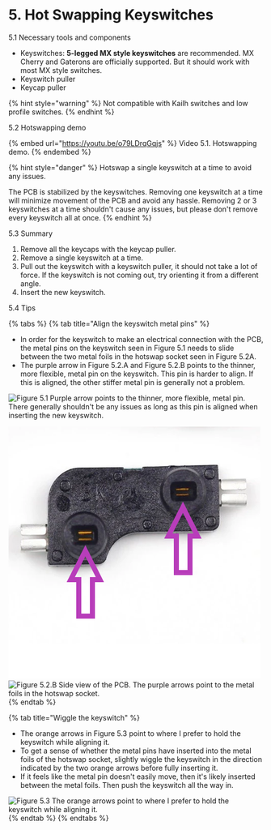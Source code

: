 # 5. Hot Swapping Keyswitches

5.1 Necessary tools and components

* Keyswitches: **5-legged MX style keyswitches** are recommended. MX Cherry and Gaterons are officially supported. But it should work with most MX style switches.
* Keyswitch puller
* Keycap puller

{% hint style="warning" %}
Not compatible with Kailh switches and low profile switches.
{% endhint %}



5.2 Hotswapping demo

{% embed url="https://youtu.be/o79LDrqGqjs" %}
Video 5.1. Hotswapping demo.
{% endembed %}

{% hint style="danger" %}
Hotswap a single keyswitch at a time to avoid any issues.

The PCB is stabilized by the keyswitches. Removing one keyswitch at a time will minimize movement of the PCB and avoid any hassle. Removing 2 or 3 keyswitches at a time shouldn't cause any issues, but please don't remove every keyswitch all at once.
{% endhint %}



5.3 Summary

1. Remove all the keycaps with the keycap puller.
2. Remove a single keyswitch at a time.
3. Pull out the keyswitch with a keyswitch puller, it should not take a lot of force. If the keyswitch is not coming out, try orienting it from a different angle.
4. &#x20;Insert the new keyswitch.



5.4 Tips

{% tabs %}
{% tab title="Align the keyswitch metal pins" %}
* In order for the keyswitch to make an electrical connection with the PCB, the metal pins on the keyswitch seen in Figure 5.1 needs to slide between the two metal foils in the hotswap socket seen in Figure 5.2A.
* The purple arrow in Figure 5.2.A and Figure 5.2.B points to the thinner, more flexible, metal pin on the keyswitch. This pin is harder to align. If this is aligned, the other stiffer metal pin is generally not a problem.&#x20;





![Figure 5.1 Purple arrow points to the thinner, more flexible, metal pin. There generally shouldn't be any issues as long as this pin is aligned when inserting the new keyswitch.](.gitbook/assets/photo\_1\_keyswitch\_underside.jpg)



![Figure 5.2.A The purple arrows point to the metal foils in the hotswap socket. The metal pins on the keyswitch need to slide between the foils.](.gitbook/assets/kail.png) ![Figure 5.2.B Side view of the PCB. The purple arrows point to the metal foils in the hotswap socket.](.gitbook/assets/pcb\_sideview.jpg)
{% endtab %}

{% tab title="Wiggle the keyswitch" %}
* The orange arrows in Figure 5.3 point to where I prefer to hold the keyswitch while aligning it.
* To get a sense of whether the metal pins have inserted into the metal foils of the hotswap socket, slightly wiggle the keyswitch in the direction indicated by the two orange arrows before fully inserting it.&#x20;
* If it feels like the metal pin doesn't easily move, then it's likely inserted between the metal foils. Then push the keyswitch all the way in.



![Figure 5.3 The orange arrows point to where I prefer to hold the keyswitch while aligning it.](.gitbook/assets/photo\_2\_keyswitch\_topside.jpg)
{% endtab %}
{% endtabs %}

